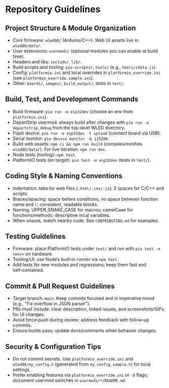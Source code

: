 # Repository Guidelines

## Project Structure & Module Organization
- Core firmware: `wled00/` (Arduino/C++). Web UI assets live in `wled00/data/`.
- User extensions: `usermods/` (optional modules you can enable at build time).
- Headers and libs: `include/`, `lib/`.
- Build scripts and tooling: `pio-scripts/`, `tools/` (e.g., `tools/cdata.js`).
- Config: `platformio.ini` and local overrides in `platformio_override.ini` (see `platformio_override.sample.ini`).
- Other: `boards/`, `images/`, `build_output/`, tests in `test/`.

## Build, Test, and Development Commands
- Build firmware: `pio run -e esp32dev` (choose an env from `platformio.ini`).
- DepartStrip usermod: always build after changes with `pio run -e departstrip_debug` from the top-level WLED directory.
- Flash device: `pio run -e esp32dev -t upload` (connect board via USB).
- Serial monitor: `pio device monitor -b 115200`.
- Build web assets: `npm ci && npm run build` (compiles/minifies `wled00/data/`). For live iteration: `npm run dev`.
- Node tests (tooling): `npm test`.
- PlatformIO tests (on target): `pio test -e esp32dev` (tests in `test/`).

## Coding Style & Naming Conventions
- Indentation: tabs for web files (`.html/.css/.js`); 2 spaces for C/C++ and scripts.
- Braces/spacing: space before conditions, no space between function name and `(`; consistent, readable blocks.
- Naming: UPPER_SNAKE_CASE for macros; camelCase for functions/methods; descriptive local variables.
- When unsure, match nearby code. See `CONTRIBUTING.md` for examples.

## Testing Guidelines
- Firmware: place PlatformIO tests under `test/` and run with `pio test -e <env>` on hardware.
- Tooling/UI: use Node’s built‑in runner via `npm test`.
- Add tests for new modules and regressions; keep them fast and self‑contained.

## Commit & Pull Request Guidelines
- Target branch: `main`. Keep commits focused and in imperative mood (e.g., "Fix overflow in JSON parser").
- PRs must include: clear description, linked issues, and screenshots/GIFs for UI changes.
- Avoid force‑push during review; address feedback with follow‑up commits.
- Ensure builds pass; update docs/comments when behavior changes.

## Security & Configuration Tips
- Do not commit secrets. Use `platformio_override.ini` and `wled00/my_config.h` (generated from `my_config_sample.h`) for local settings.
- Prefer enabling features via `platformio_override.ini` or `-D` flags; document usermod switches in `usermods/*/README.md`.
